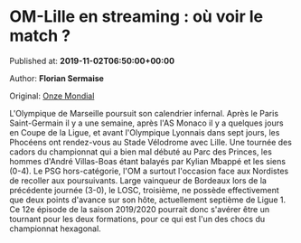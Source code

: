 
# OM-Lille en streaming : où voir le match ?

Published at: **2019-11-02T06:50:00+00:00**

Author: **Florian Sermaise**

Original: [Onze Mondial](http://www.onzemondial.com/programme-tv/om-lille-en-streaming-ou-voir-le-match-201244)

L'Olympique de Marseille poursuit son calendrier infernal. Après le Paris Saint-Germain il y a une semaine, après l'AS Monaco il y a quelques jours en Coupe de la Ligue, et avant l'Olympique Lyonnais dans sept jours, les Phocéens ont rendez-vous au Stade Vélodrome avec Lille. Une tournée des cadors du championnat qui a bien mal débuté au Parc des Princes, les hommes d'André Villas-Boas étant balayés par Kylian Mbappé et les siens (0-4). Le PSG hors-catégorie, l'OM a surtout l'occasion face aux Nordistes de recoller aux poursuivants. Large vainqueur de Bordeaux lors de la précédente journée (3-0), le LOSC, troisième, ne possède effectivement que deux points d'avance sur son hôte, actuellement septième de Ligue 1. Ce 12e épisode de la saison 2019/2020 pourrait donc s'avérer être un tournant pour les deux formations, pour ce qui est l'un des chocs du championnat hexagonal.
 
